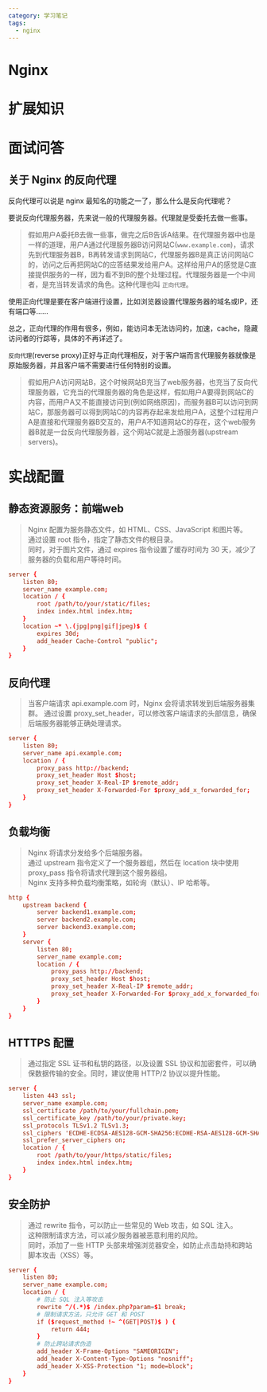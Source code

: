 ```yaml
---
category: 学习笔记
tags:
  - nginx
---
```


# Nginx

# 扩展知识

# 面试问答

## 关于 Nginx 的反向代理

反向代理可以说是 nginx 最知名的功能之一了，那么什么是反向代理呢？  

要说反向代理服务器，先来说一般的代理服务器。代理就是受委托去做一些事。  

> 假如用户A委托B去做一些事，做完之后B告诉A结果。在代理服务器中也是一样的道理，用户A通过代理服务器B访问网站C(`www.example.com`)，请求先到代理服务器B，B再转发请求到网站C，代理服务器B是真正访问网站C的，访问之后再把网站C的应答结果发给用户A。这样给用户A的感觉是C直接提供服务的一样，因为看不到B的整个处理过程。代理服务器是一个中间者，是充当转发请求的角色。这种代理也叫 `正向代理`。  

使用正向代理是要在客户端进行设置，比如浏览器设置代理服务器的域名或IP，还有端口等......   

总之，正向代理的作用有很多，例如，能访问本无法访问的，加速，cache，隐藏访问者的行踪等，具体的不再详述了。  

`反向代理`(reverse proxy)正好与正向代理相反，对于客户端而言代理服务器就像是原始服务器，并且客户端不需要进行任何特别的设置。  

> 假如用户A访问网站B，这个时候网站B充当了web服务器，也充当了反向代理服务器，它充当的代理服务器的角色是这样，假如用户A要得到网站C的内容，而用户A又不能直接访问到(例如网络原因)，而服务器B可以访问到网站C，那服务器可以得到网站C的内容再存起来发给用户A，这整个过程用户A是直接和代理服务器B交互的，用户A不知道网站C的存在，这个web服务器B就是一台反向代理服务器，这个网站C就是上游服务器(upstream servers)。

# 实战配置

## 静态资源服务：前端web

> Nginx 配置为服务静态文件，如 HTML、CSS、JavaScript 和图片等。  
> 通过设置 root 指令，指定了静态文件的根目录。  
> 同时，对于图片文件，通过 expires 指令设置了缓存时间为 30 天，减少了服务器的负载和用户等待时间。

```conf
server {
    listen 80;
    server_name example.com;
    location / {
        root /path/to/your/static/files;
        index index.html index.htm;
    }
    location ~* \.(jpg|png|gif|jpeg)$ {
        expires 30d;
        add_header Cache-Control "public";
    }
}
```

## 反向代理

> 当客户端请求 api.example.com 时，Nginx 会将请求转发到后端服务器集群。
> 通过设置 proxy_set_header，可以修改客户端请求的头部信息，确保后端服务器能够正确处理请求。

```conf
server {
    listen 80;
    server_name api.example.com;
    location / {
        proxy_pass http://backend;
        proxy_set_header Host $host;
        proxy_set_header X-Real-IP $remote_addr;
        proxy_set_header X-Forwarded-For $proxy_add_x_forwarded_for;
    }
}
```

## 负载均衡

> Nginx 将请求分发给多个后端服务器。  
> 通过 upstream 指令定义了一个服务器组，然后在 location 块中使用 proxy_pass 指令将请求代理到这个服务器组。  
> Nginx 支持多种负载均衡策略，如轮询（默认）、IP 哈希等。

```conf
http {
    upstream backend {
        server backend1.example.com;
        server backend2.example.com;
        server backend3.example.com;
    }
    server {
        listen 80;
        server_name example.com;
        location / {
            proxy_pass http://backend;
            proxy_set_header Host $host;
            proxy_set_header X-Real-IP $remote_addr;
            proxy_set_header X-Forwarded-For $proxy_add_x_forwarded_for;
        }
    }
}
```

## HTTTPS 配置

> 通过指定 SSL 证书和私钥的路径，以及设置 SSL 协议和加密套件，可以确保数据传输的安全。同时，建议使用 HTTP/2 协议以提升性能。

```conf
server {
    listen 443 ssl;
    server_name example.com;
    ssl_certificate /path/to/your/fullchain.pem;
    ssl_certificate_key /path/to/your/private.key;
    ssl_protocols TLSv1.2 TLSv1.3;
    ssl_ciphers 'ECDHE-ECDSA-AES128-GCM-SHA256:ECDHE-RSA-AES128-GCM-SHA256:ECDHE-ECDSA-AES256-GCM-SHA384:ECDHE-RSA-AES256-GCM-SHA384:DHE-RSA-AES128-GCM-SHA256:DHE-RSA-AES256-GCM-SHA384';
    ssl_prefer_server_ciphers on;
    location / {
        root /path/to/your/https/static/files;
        index index.html index.htm;
    }
}
```

## 安全防护

> 通过 rewrite 指令，可以防止一些常见的 Web 攻击，如 SQL 注入。  
> 这种限制请求方法，可以减少服务器被恶意利用的风险。  
> 同时，添加了一些 HTTP 头部来增强浏览器安全，如防止点击劫持和跨站脚本攻击（XSS）等。  

```conf
server {
    listen 80;
    server_name example.com;
    location / {
        # 防止 SQL 注入等攻击
        rewrite ^/(.*)$ /index.php?param=$1 break;
        # 限制请求方法，只允许 GET 和 POST
        if ($request_method !~ ^(GET|POST)$ ) {
            return 444;
        }
        # 防止跨站请求伪造
        add_header X-Frame-Options "SAMEORIGIN";
        add_header X-Content-Type-Options "nosniff";
        add_header X-XSS-Protection "1; mode=block";
    }
}
```
